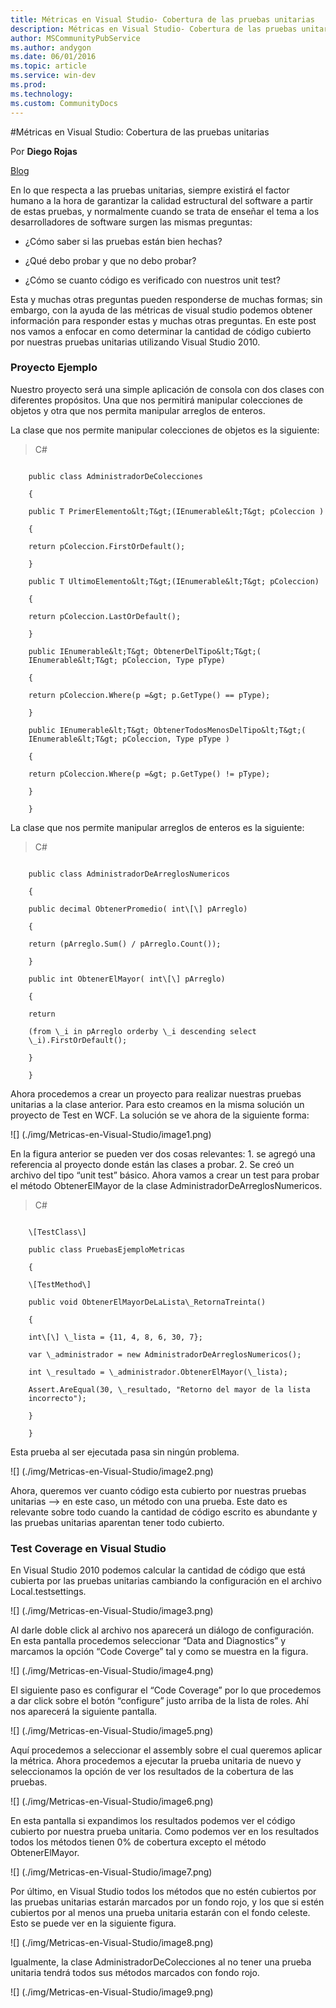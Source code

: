 ```yaml
---
title: Métricas en Visual Studio- Cobertura de las pruebas unitarias
description: Métricas en Visual Studio- Cobertura de las pruebas unitarias
author: MSCommunityPubService
ms.author: andygon
ms.date: 06/01/2016
ms.topic: article
ms.service: win-dev
ms.prod: 
ms.technology:
ms.custom: CommunityDocs
---
```


#Métricas en Visual Studio: Cobertura de las pruebas unitarias

Por **Diego Rojas**  
                                                       
[Blog](http://icomparable.blogspot.com/)


En lo que respecta a las pruebas unitarias, siempre existirá el factor
humano a la hora de garantizar la calidad estructural del software a
partir de estas pruebas, y normalmente cuando se trata de enseñar el
tema a los desarrolladores de software surgen las mismas preguntas:

- ¿Cómo saber si las pruebas están bien hechas?

- ¿Qué debo probar y que no debo probar?

- ¿Cómo se cuanto código es verificado con nuestros unit test?

Esta y muchas otras preguntas pueden responderse de muchas formas; sin
embargo, con la ayuda de las métricas de visual studio podemos obtener
información para responder estas y muchas otras preguntas. En este post
nos vamos a enfocar en como determinar la cantidad de código cubierto
por nuestras pruebas unitarias utilizando Visual Studio 2010.

### Proyecto Ejemplo

Nuestro proyecto será una simple aplicación de consola con dos clases
con diferentes propósitos. Una que nos permitirá manipular colecciones
de objetos y otra que nos permita manipular arreglos de enteros.

La clase que nos permite manipular colecciones de objetos es la
siguiente:

>C\#

```

    public class AdministradorDeColecciones

    {

    public T PrimerElemento&lt;T&gt;(IEnumerable&lt;T&gt; pColeccion )

    {

    return pColeccion.FirstOrDefault();

    }

    public T UltimoElemento&lt;T&gt;(IEnumerable&lt;T&gt; pColeccion)

    {

    return pColeccion.LastOrDefault();

    }

    public IEnumerable&lt;T&gt; ObtenerDelTipo&lt;T&gt;(
    IEnumerable&lt;T&gt; pColeccion, Type pType)

    {

    return pColeccion.Where(p =&gt; p.GetType() == pType);

    }

    public IEnumerable&lt;T&gt; ObtenerTodosMenosDelTipo&lt;T&gt;(
    IEnumerable&lt;T&gt; pColeccion, Type pType )

    {

    return pColeccion.Where(p =&gt; p.GetType() != pType);

    }

    }
```

La clase que nos permite manipular arreglos de enteros es la siguiente:

>C\#

```

    public class AdministradorDeArreglosNumericos

    {

    public decimal ObtenerPromedio( int\[\] pArreglo)

    {

    return (pArreglo.Sum() / pArreglo.Count());

    }

    public int ObtenerElMayor( int\[\] pArreglo)

    {

    return

    (from \_i in pArreglo orderby \_i descending select
    \_i).FirstOrDefault();

    }

    }
```

Ahora procedemos a crear un proyecto para realizar nuestras pruebas
unitarias a la clase anterior. Para esto creamos en la misma solución un
proyecto de Test en WCF. La solución se ve ahora de la siguiente forma:

![] (./img/Metricas-en-Visual-Studio/image1.png)

En la figura anterior se pueden ver dos cosas relevantes: 1. se agregó
una referencia al proyecto donde están las clases a probar. 2. Se creó
un archivo del tipo “unit test” básico. Ahora vamos a crear un test para
probar el método ObtenerElMayor de la clase
AdministradorDeArreglosNumericos.

>C\#

```

    \[TestClass\]

    public class PruebasEjemploMetricas

    {

    \[TestMethod\]

    public void ObtenerElMayorDeLaLista\_RetornaTreinta()

    {

    int\[\] \_lista = {11, 4, 8, 6, 30, 7};

    var \_administrador = new AdministradorDeArreglosNumericos();

    int \_resultado = \_administrador.ObtenerElMayor(\_lista);

    Assert.AreEqual(30, \_resultado, "Retorno del mayor de la lista
    incorrecto");

    }

    }
```
Esta prueba al ser ejecutada pasa sin ningún problema.

![] (./img/Metricas-en-Visual-Studio/image2.png)

Ahora, queremos ver cuanto código esta cubierto por nuestras pruebas
unitarias –&gt; en este caso, un método con una prueba. Este dato es
relevante sobre todo cuando la cantidad de código escrito es abundante y
las pruebas unitarias aparentan tener todo cubierto.

### Test Coverage en Visual Studio

En Visual Studio 2010 podemos calcular la cantidad de código que está
cubierta por las pruebas unitarias cambiando la configuración en el
archivo Local.testsettings.

![] (./img/Metricas-en-Visual-Studio/image3.png)

Al darle doble click al archivo nos aparecerá un diálogo de
configuración. En esta pantalla procedemos seleccionar “Data and
Diagnostics” y marcamos la opción “Code Coverge” tal y como se muestra
en la figura.

![] (./img/Metricas-en-Visual-Studio/image4.png)

El siguiente paso es configurar el “Code Coverage” por lo que procedemos
a dar click sobre el botón “configure” justo arriba de la lista de
roles. Ahí nos aparecerá la siguiente pantalla.

![] (./img/Metricas-en-Visual-Studio/image5.png)

Aquí procedemos a seleccionar el assembly sobre el cual queremos aplicar
la métrica. Ahora procedemos a ejecutar la prueba unitaria de nuevo y
seleccionamos la opción de ver los resultados de la cobertura de las
pruebas.

 ![] (./img/Metricas-en-Visual-Studio/image6.png)

En esta pantalla si expandimos los resultados podemos ver el código
cubierto por nuestra prueba unitaria. Como podemos ver en los resultados
todos los métodos tienen 0% de cobertura excepto el método
ObtenerElMayor.

![] (./img/Metricas-en-Visual-Studio/image7.png)

Por último, en Visual Studio todos los métodos que no estén cubiertos
por las pruebas unitarias estarán marcados por un fondo rojo, y los que
si estén cubiertos por al menos una prueba unitaria estarán con el fondo
celeste. Esto se puede ver en la siguiente figura.

![] (./img/Metricas-en-Visual-Studio/image8.png)

Igualmente, la clase AdministradorDeColecciones al no tener una prueba
unitaria tendrá todos sus métodos marcados con fondo rojo.

![] (./img/Metricas-en-Visual-Studio/image9.png)






